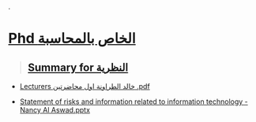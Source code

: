 
.


# [Phd  الخاص بالمحاسبة ](https://drive.google.com/drive/folders/1yQCTpWi9qxR2SuJENS50X5lNjsrJygct)

> ## [Summary for  النظرية]()

- [Lecturers خالد الطراونة  اول محاضرتين .pdf](https://github.com/nancyalaswad90/PHD-final-exam/files/13256334/Untitled.document.pdf) 



- [Statement of risks and information related to information technology - Nancy Al Aswad.pptx](https://github.com/nancyalaswad90/PHD-final-exam/files/14645885/Statement.of.risks.and.information.related.to.information.technology.-.Nancy.Al.Aswad.pptx)
